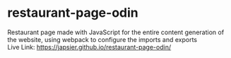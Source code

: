 # restaurant-page-odin
Restaurant page made with JavaScript for the entire content generation of the website, using webpack to configure the imports and exports  
Live Link: https://japsier.github.io/restaurant-page-odin/
